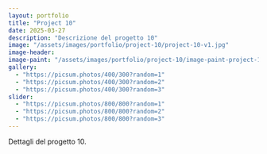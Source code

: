 ```yaml
---
layout: portfolio
title: "Project 10"
date: 2025-03-27
description: "Descrizione del progetto 10"
image: "/assets/images/portfolio/project-10/project-10-v1.jpg"
image-header:
image-paint: "/assets/images/portfolio/project-10/image-paint-project-10-v1.jpg"
gallery:
  - "https://picsum.photos/400/300?random=1"
  - "https://picsum.photos/400/300?random=2"
  - "https://picsum.photos/400/300?random=3"
slider:
  - "https://picsum.photos/800/800?random=1"
  - "https://picsum.photos/800/800?random=2"
  - "https://picsum.photos/800/800?random=3"
---
```


Dettagli del progetto 10.
